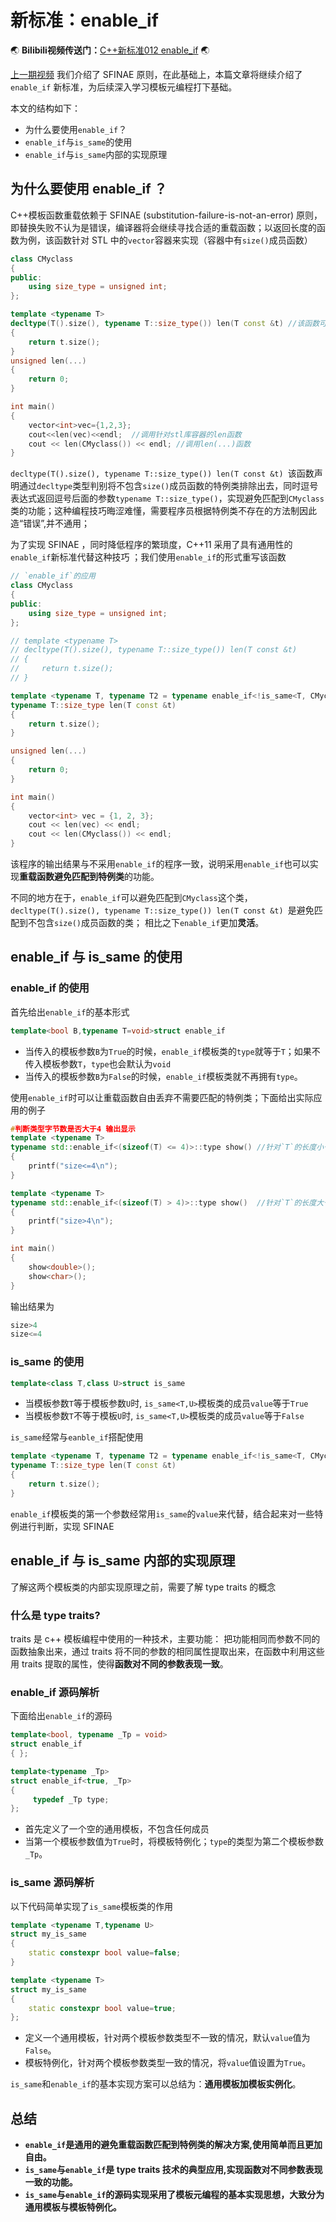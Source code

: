 # 新标准：enable_if
:earth_asia: **Bilibili视频传送门：**[C++新标准012  enable_if](https://www.bilibili.com/video/BV1Tv4y1N73A?spm_id_from=333.999.0.0&vd_source=0184d13a7c21515c19c1cdb9230751c8) :earth_asia:

[上一期视频](https://www.bilibili.com/video/BV1yr4y1t7qo?spm_id_from=333.999.0.0&vd_source=0184d13a7c21515c19c1cdb9230751c8) 我们介绍了 SFINAE 原则，在此基础上，本篇文章将继续介绍了 `enable_if` 新标准，为后续深入学习模板元编程打下基础。


本文的结构如下：
- 为什么要使用`enable_if`？
- `enable_if`与`is_same`的使用
- `enable_if`与`is_same`内部的实现原理


## 为什么要使用 enable_if ？
C++模板函数重载依赖于 SFINAE (substitution-failure-is-not-an-error) 原则，即替换失败不认为是错误，编译器将会继续寻找合适的重载函数；以返回长度的函数为例，该函数针对 STL 中的`vector`容器来实现（容器中有`size()`成员函数）

```c++
class CMyclass
{
public:
    using size_type = unsigned int;
};

template <typename T>
decltype(T().size(), typename T::size_type()) len(T const &t) //该函数可以避免匹配到 CMyclass 类
{
    return t.size();
}
unsigned len(...)
{
    return 0;
}

int main()
{
    vector<int>vec={1,2,3};
    cout<<len(vec)<<endl;  //调用针对stl库容器的len函数
    cout << len(CMyclass()) << endl; //调用len(...)函数
}
```
`decltype(T().size(), typename T::size_type()) len(T const &t) `该函数声明通过`decltype`类型判别将不包含`size()`成员函数的特例类排除出去，同时逗号表达式返回逗号后面的参数`typename T::size_type()`，实现避免匹配到`CMyclass`类的功能；这种编程技巧晦涩难懂，需要程序员根据特例类不存在的方法制因此造“错误”,并不通用；

为了实现 SFINAE ，同时降低程序的繁琐度，C++11 采用了具有通用性的`enable_if`新标准代替这种技巧 ；我们使用`enable_if`的形式重写该函数
```c++
// `enable_if`的应用
class CMyclass
{
public:
    using size_type = unsigned int;
};

// template <typename T>  
// decltype(T().size(), typename T::size_type()) len(T const &t)
// {
//     return t.size();
// }

template <typename T, typename T2 = typename enable_if<!is_same<T, CMyclass>::value>::type> //`enable_if`形式
typename T::size_type len(T const &t)
{
    return t.size();
}

unsigned len(...)
{
    return 0;
}

int main()
{
    vector<int> vec = {1, 2, 3};
    cout << len(vec) << endl;
    cout << len(CMyclass()) << endl;
}
```
该程序的输出结果与不采用`enable_if`的程序一致，说明采用`enable_if`也可以实现**重载函数避免匹配到特例类**的功能。

不同的地方在于，`enable_if`可以避免匹配到`CMyclass`这个类，`decltype(T().size(), typename T::size_type()) len(T const &t) `是避免匹配到不包含`size()`成员函数的类；
相比之下`enable_if`更加**灵活**。

##  enable_if 与 is_same 的使用
###  enable_if 的使用
首先给出`enable_if`的基本形式
```c++
template<bool B,typename T=void>struct enable_if
```
- 当传入的模板参数`B`为`True`的时候，`enable_if`模板类的`type`就等于`T`；如果不传入模板参数`T`，`type`也会默认为`void`
- 当传入的模板参数`B`为`False`的时候，`enable_if`模板类就不再拥有`type`。

使用`enable_if`时可以让重载函数自由丢弃不需要匹配的特例类；下面给出实际应用的例子

```c++
#判断类型字节数是否大于4 输出显示
template <typename T>
typename std::enable_if<(sizeof(T) <= 4)>::type show() //针对`T`的长度小于等于4的情况生效
{
    printf("size<=4\n");
}

template <typename T>
typename std::enable_if<(sizeof(T) > 4)>::type show()  //针对`T`的长度大于4的情况生效
{
    printf("size>4\n");
}

int main()
{
    show<double>();
    show<char>();
}
```
输出结果为
```c++
size>4
size<=4
```


### is_same 的使用


```c++
template<class T,class U>struct is_same
```
- 当模板参数`T`等于模板参数`U`时, `is_same<T,U>`模板类的成员`value`等于`True`
- 当模板参数`T`不等于模板`U`时, `is_same<T,U>`模板类的成员`value`等于`False`

`is_same`经常与`eanble_if`搭配使用
```c++
template <typename T, typename T2 = typename enable_if<!is_same<T, CMyclass>::value>::type> //`enable_if`形式
typename T::size_type len(T const &t)
{
    return t.size();
}
```
`enable_if`模板类的第一个参数经常用`is_same`的`value`来代替，结合起来对一些特例进行判断，实现 SFINAE



##  enable_if 与 is_same 内部的实现原理

了解这两个模板类的内部实现原理之前，需要了解 type traits 的概念

### 什么是  type traits?
 traits  是 c++ 模板编程中使用的一种技术，主要功能： 
 把功能相同而参数不同的函数抽象出来，通过  traits  将不同的参数的相同属性提取出来，在函数中利用这些用  traits  提取的属性，使得**函数对不同的参数表现一致**。

### enable_if 源码解析
下面给出`enable_if`的源码
```c++
template<bool, typename _Tp = void>
struct enable_if
{ };

template<typename _Tp>
struct enable_if<true, _Tp>
{ 
     typedef _Tp type; 
};
```
- 首先定义了一个空的通用模板，不包含任何成员
- 当第一个模板参数值为`True`时，将模板特例化；`type`的类型为第二个模板参数`_Tp`。

###  is_same 源码解析
以下代码简单实现了`is_same`模板类的作用
```c++
template <typename T,typename U>
struct my_is_same
{
    static constexpr bool value=false;
}

template <typename T>
struct my_is_same
{
    static constexpr bool value=true;
};
```
- 定义一个通用模板，针对两个模板参数类型不一致的情况，默认`value`值为`False`。
- 模板特例化，针对两个模板参数类型一致的情况，将`value`值设置为`True`。

 `is_same`和`enable_if`的基本实现方案可以总结为：**通用模板加模板实例化**。


## 总结
- **`enable_if`是通用的避免重载函数匹配到特例类的解决方案,使用简单而且更加自由。**
- **`is_same`与`enable_if`是 type traits 技术的典型应用,实现函数对不同参数表现一致的功能。**
- **`is_same`与`enable_if`的源码实现采用了模板元编程的基本实现思想，大致分为通用模板与模板特例化。**